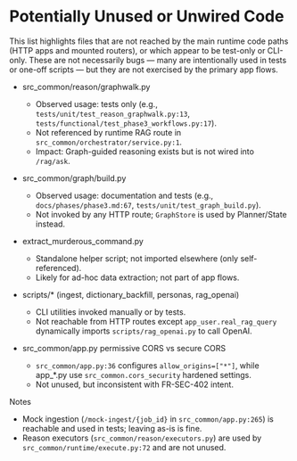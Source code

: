 # Potentially Unused or Unwired Code

This list highlights files that are not reached by the main runtime code paths (HTTP apps and mounted routers), or which appear to be test-only or CLI-only. These are not necessarily bugs — many are intentionally used in tests or one-off scripts — but they are not exercised by the primary app flows.

- src_common/reason/graphwalk.py
  - Observed usage: tests only (e.g., `tests/unit/test_reason_graphwalk.py:13`, `tests/functional/test_phase3_workflows.py:17`).
  - Not referenced by runtime RAG route in `src_common/orchestrator/service.py:1`.
  - Impact: Graph-guided reasoning exists but is not wired into `/rag/ask`.

- src_common/graph/build.py
  - Observed usage: documentation and tests (e.g., `docs/phases/phase3.md:67`, `tests/unit/test_graph_build.py`).
  - Not invoked by any HTTP route; `GraphStore` is used by Planner/State instead.

- extract_murderous_command.py
  - Standalone helper script; not imported elsewhere (only self-referenced).
  - Likely for ad-hoc data extraction; not part of app flows.

- scripts/* (ingest, dictionary_backfill, personas, rag_openai)
  - CLI utilities invoked manually or by tests.
  - Not reachable from HTTP routes except `app_user.real_rag_query` dynamically imports `scripts/rag_openai.py` to call OpenAI.

- src_common/app.py permissive CORS vs secure CORS
  - `src_common/app.py:36` configures `allow_origins=["*"]`, while app_*.py use `src_common.cors_security` hardened settings.
  - Not unused, but inconsistent with FR-SEC-402 intent.

Notes
- Mock ingestion (`/mock-ingest/{job_id}` in `src_common/app.py:265`) is reachable and used in tests; leaving as-is is fine.
- Reason executors (`src_common/reason/executors.py`) are used by `src_common/runtime/execute.py:72` and are not unused.


